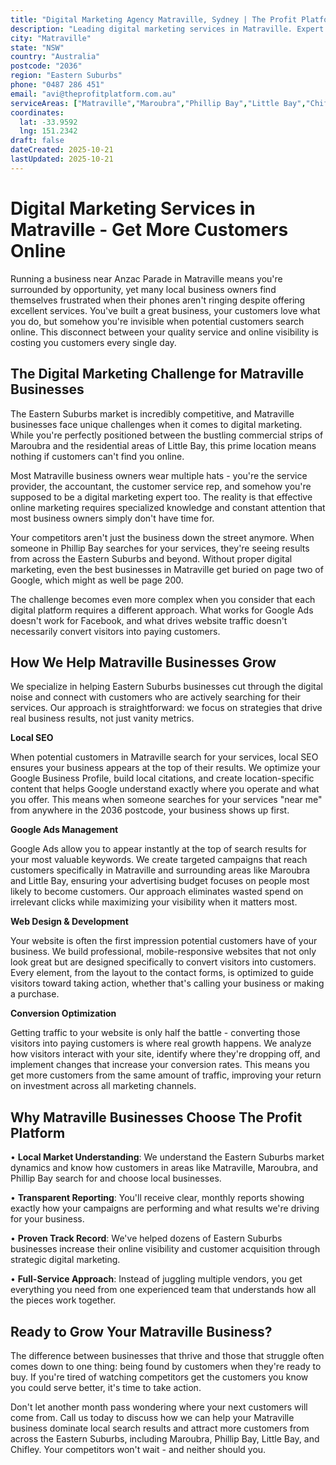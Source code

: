```yaml
---
title: "Digital Marketing Agency Matraville, Sydney | The Profit Platform"
description: "Leading digital marketing services in Matraville. Expert SEO, Google Ads & web design for Eastern Suburbs businesses. Call 0487 286 451 for a free consultation."
city: "Matraville"
state: "NSW"
country: "Australia"
postcode: "2036"
region: "Eastern Suburbs"
phone: "0487 286 451"
email: "avi@theprofitplatform.com.au"
serviceAreas: ["Matraville","Maroubra","Phillip Bay","Little Bay","Chifley"]
coordinates:
  lat: -33.9592
  lng: 151.2342
draft: false
dateCreated: 2025-10-21
lastUpdated: 2025-10-21
---
```


<script type="application/ld+json">
{
  "@context": "https://schema.org",
  "@type": "LocalBusiness",
  "@id": "https://theprofitplatform.com.au/locations/matraville/",
  "name": "The Profit Platform",
  "description": "Leading digital marketing services in Matraville. Expert SEO, Google Ads & web design for Eastern Suburbs businesses. Call 0487 286 451 for a free consultation.",
  "url": "https://theprofitplatform.com.au/locations/matraville/",
  "telephone": "0487 286 451",
  "email": "avi@theprofitplatform.com.au",
  "address": {
    "@type": "PostalAddress",
    "addressLocality": "Matraville",
    "addressRegion": "NSW",
    "postalCode": "2036",
    "addressCountry": "AU"
  },
  "areaServed": {
    "@type": "City",
    "name": "Matraville"
  },
  "priceRange": "$$",
  "openingHours": "Mo-Fr 09:00-18:00",
  "sameAs": [
    "https://www.facebook.com/theprofitplatform",
    "https://www.linkedin.com/company/theprofitplatform",
    "https://twitter.com/profitplatform"
  ],
  "geo": {
    "@type": "GeoCoordinates"
  }
}
</script>


# Digital Marketing Services in Matraville - Get More Customers Online

Running a business near Anzac Parade in Matraville means you're surrounded by opportunity, yet many local business owners find themselves frustrated when their phones aren't ringing despite offering excellent services. You've built a great business, your customers love what you do, but somehow you're invisible when potential customers search online. This disconnect between your quality service and online visibility is costing you customers every single day.

## The Digital Marketing Challenge for Matraville Businesses

The Eastern Suburbs market is incredibly competitive, and Matraville businesses face unique challenges when it comes to digital marketing. While you're perfectly positioned between the bustling commercial strips of Maroubra and the residential areas of Little Bay, this prime location means nothing if customers can't find you online.

Most Matraville business owners wear multiple hats - you're the service provider, the accountant, the customer service rep, and somehow you're supposed to be a digital marketing expert too. The reality is that effective online marketing requires specialized knowledge and constant attention that most business owners simply don't have time for.

Your competitors aren't just the business down the street anymore. When someone in Phillip Bay searches for your services, they're seeing results from across the Eastern Suburbs and beyond. Without proper digital marketing, even the best businesses in Matraville get buried on page two of Google, which might as well be page 200.

The challenge becomes even more complex when you consider that each digital platform requires a different approach. What works for Google Ads doesn't work for Facebook, and what drives website traffic doesn't necessarily convert visitors into paying customers.

## How We Help Matraville Businesses Grow

We specialize in helping Eastern Suburbs businesses cut through the digital noise and connect with customers who are actively searching for their services. Our approach is straightforward: we focus on strategies that drive real business results, not just vanity metrics.

**Local SEO**

When potential customers in Matraville search for your services, local SEO ensures your business appears at the top of their results. We optimize your Google Business Profile, build local citations, and create location-specific content that helps Google understand exactly where you operate and what you offer. This means when someone searches for your services "near me" from anywhere in the 2036 postcode, your business shows up first.

**Google Ads Management**

Google Ads allow you to appear instantly at the top of search results for your most valuable keywords. We create targeted campaigns that reach customers specifically in Matraville and surrounding areas like Maroubra and Little Bay, ensuring your advertising budget focuses on people most likely to become customers. Our approach eliminates wasted spend on irrelevant clicks while maximizing your visibility when it matters most.

**Web Design & Development**

Your website is often the first impression potential customers have of your business. We build professional, mobile-responsive websites that not only look great but are designed specifically to convert visitors into customers. Every element, from the layout to the contact forms, is optimized to guide visitors toward taking action, whether that's calling your business or making a purchase.

**Conversion Optimization**

Getting traffic to your website is only half the battle - converting those visitors into paying customers is where real growth happens. We analyze how visitors interact with your site, identify where they're dropping off, and implement changes that increase your conversion rates. This means you get more customers from the same amount of traffic, improving your return on investment across all marketing channels.

## Why Matraville Businesses Choose The Profit Platform

• **Local Market Understanding**: We understand the Eastern Suburbs market dynamics and know how customers in areas like Matraville, Maroubra, and Phillip Bay search for and choose local businesses.

• **Transparent Reporting**: You'll receive clear, monthly reports showing exactly how your campaigns are performing and what results we're driving for your business.

• **Proven Track Record**: We've helped dozens of Eastern Suburbs businesses increase their online visibility and customer acquisition through strategic digital marketing.

• **Full-Service Approach**: Instead of juggling multiple vendors, you get everything you need from one experienced team that understands how all the pieces work together.

## Ready to Grow Your Matraville Business?

The difference between businesses that thrive and those that struggle often comes down to one thing: being found by customers when they're ready to buy. If you're tired of watching competitors get the customers you know you could serve better, it's time to take action. 

Don't let another month pass wondering where your next customers will come from. Call us today to discuss how we can help your Matraville business dominate local search results and attract more customers from across the Eastern Suburbs, including Maroubra, Phillip Bay, Little Bay, and Chifley. Your competitors won't wait - and neither should you.